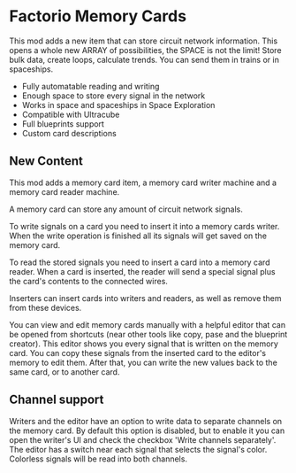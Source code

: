 # Factorio Memory Cards
This mod adds a new item that can store circuit network information. This opens a whole new ARRAY of possibilities, the SPACE is not the limit! Store bulk data, create loops, calculate trends. You can send them in trains or in spaceships.

* Fully automatable reading and writing
* Enough space to store every signal in the network
* Works in space and spaceships in Space Exploration
* Compatible with Ultracube
* Full blueprints support
* Custom card descriptions

## New Content
This mod adds a memory card item, a memory card writer machine and a memory card reader machine.

A memory card can store any amount of circuit network signals. 

To write signals on a card you need to insert it into a memory cards writer. When the write operation is finished all its signals will get saved on the memory card.

To read the stored signals you need to insert a card into a memory card reader. When a card is inserted, the reader will send a special signal plus the card's contents to the connected wires.

Inserters can insert cards into writers and readers, as well as remove them from these devices.

You can view and edit memory cards manually with a helpful editor that can be opened from shortcuts (near other tools like copy, pase and the blueprint creator). This editor shows you every signal that is written on the memory card. You can copy these signals from the inserted card to the editor's memory to edit them. After that, you can write the new values back to the same card, or to another card.

## Channel support
Writers and the editor have an option to write data to separate channels on the memory card. By default this option is disabled, but to enable it you can open the writer's UI and check the checkbox 'Write channels separately'. The editor has a switch near each signal that selects the signal's color. Colorless signals will be read into both channels.
